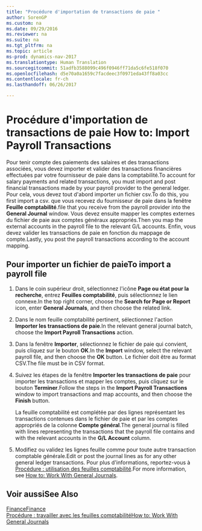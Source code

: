 ```yaml
---
title: "Procédure d'importation de transactions de paie "
author: SorenGP
ms.custom: na
ms.date: 09/29/2016
ms.reviewer: na
ms.suite: na
ms.tgt_pltfrm: na
ms.topic: article
ms-prod: dynamics-nav-2017
ms.translationtype: Human Translation
ms.sourcegitcommit: 51adfb3588099c496f0946ff71da5c6fe518f070
ms.openlocfilehash: d5e70a0a1659c7facdeec3f0971eda43ff8a03cc
ms.contentlocale: fr-ch
ms.lasthandoff: 06/26/2017

---
```


# <a name="how-to-import-payroll-transactions"></a><span data-ttu-id="4aec6-102">Procédure d'importation de transactions de paie </span><span class="sxs-lookup"><span data-stu-id="4aec6-102">How to: Import Payroll Transactions</span></span>
<span data-ttu-id="4aec6-103">Pour tenir compte des paiements des salaires et des transactions associées, vous devez importer et valider des transactions financières effectuées par votre fournisseur de paie dans la comptabilité.</span><span class="sxs-lookup"><span data-stu-id="4aec6-103">To account for salary payments and related transactions, you must import and post financial transactions made by your payroll provider to the general ledger.</span></span> <span data-ttu-id="4aec6-104">Pour cela, vous devez tout d'abord importer un fichier csv.</span><span class="sxs-lookup"><span data-stu-id="4aec6-104">To do this, you first import a csv.</span></span> <span data-ttu-id="4aec6-105">que vous recevez du fournisseur de paie dans la fenêtre **Feuille comptabilité**.</span><span class="sxs-lookup"><span data-stu-id="4aec6-105">file that you receive from the payroll provider into the **General Journal** window.</span></span> <span data-ttu-id="4aec6-106">Vous devez ensuite mapper les comptes externes du fichier de paie aux comptes généraux appropriés.</span><span class="sxs-lookup"><span data-stu-id="4aec6-106">Then you map the external accounts in the payroll file to the relevant G/L accounts.</span></span> <span data-ttu-id="4aec6-107">Enfin, vous devez valider les transactions de paie en fonction du mappage de compte.</span><span class="sxs-lookup"><span data-stu-id="4aec6-107">Lastly, you post the payroll transactions according to the account mapping.</span></span>

## <a name="to-import-a-payroll-file"></a><span data-ttu-id="4aec6-108">Pour importer un fichier de paie</span><span class="sxs-lookup"><span data-stu-id="4aec6-108">To import a payroll file</span></span>
1. <span data-ttu-id="4aec6-109">Dans le coin supérieur droit, sélectionnez l'icône **Page ou état pour la recherche**, entrez **Feuilles comptabilité**, puis sélectionnez le lien connexe.</span><span class="sxs-lookup"><span data-stu-id="4aec6-109">In the top right corner, choose the **Search for Page or Report** icon, enter **General Journals**, and then choose the related link.</span></span>
2. <span data-ttu-id="4aec6-110">Dans le nom feuille comptabilité pertinent, sélectionnez l'action **Importer les transactions de paie**.</span><span class="sxs-lookup"><span data-stu-id="4aec6-110">In the relevant general journal batch, choose the **Import Payroll Transactions** action.</span></span>
3. <span data-ttu-id="4aec6-111">Dans la fenêtre **Importer**, sélectionnez le fichier de paie qui convient, puis cliquez sur le bouton **OK**.</span><span class="sxs-lookup"><span data-stu-id="4aec6-111">In the **Import** window, select the relevant payroll file, and then choose the **OK** button.</span></span> <span data-ttu-id="4aec6-112">Le fichier doit être au format CSV.</span><span class="sxs-lookup"><span data-stu-id="4aec6-112">The file must be in CSV format.</span></span> 
4. <span data-ttu-id="4aec6-113">Suivez les étapes de la fenêtre **Importer les transactions de paie** pour importer les transactions et mapper les comptes, puis cliquez sur le bouton **Terminer**.</span><span class="sxs-lookup"><span data-stu-id="4aec6-113">Follow the steps in the **Import Payroll Transactions** window to import transactions and map accounts, and then choose the **Finish** button.</span></span>

    <span data-ttu-id="4aec6-114">La feuille comptabilité est complétée par des lignes représentant les transactions contenues dans le fichier de paie et par les comptes appropriés de la colonne **Compte général**.</span><span class="sxs-lookup"><span data-stu-id="4aec6-114">The general journal is filled with lines representing the transactions that the payroll file contains and with the relevant accounts in the **G/L Account** column.</span></span>
4. <span data-ttu-id="4aec6-115">Modifiez ou validez les lignes feuille comme pour toute autre transaction comptable générale.</span><span class="sxs-lookup"><span data-stu-id="4aec6-115">Edit or post the journal lines as for any other general ledger transactions.</span></span> <span data-ttu-id="4aec6-116">Pour plus d'informations, reportez-vous à [Procédure : utilisation des feuilles comptabilité](ui-work-general-journals.md).</span><span class="sxs-lookup"><span data-stu-id="4aec6-116">For more information, see [How to: Work With General Journals](ui-work-general-journals.md).</span></span>   

## <a name="see-also"></a><span data-ttu-id="4aec6-117">Voir aussi</span><span class="sxs-lookup"><span data-stu-id="4aec6-117">See Also</span></span>
[<span data-ttu-id="4aec6-118">Finance</span><span class="sxs-lookup"><span data-stu-id="4aec6-118">Finance</span></span>](finance-setup.md)  
[<span data-ttu-id="4aec6-119">Procédure : travailler avec les feuilles comptabilité</span><span class="sxs-lookup"><span data-stu-id="4aec6-119">How to: Work With General Journals</span></span>](ui-work-general-journals.md)  

